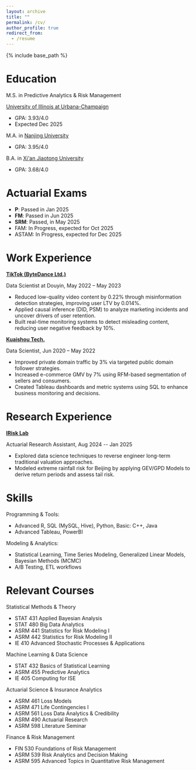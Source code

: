 ```yaml
---
layout: archive
title: ""
permalink: /cv/
author_profile: true
redirect_from:
  - /resume
---
```


{% include base_path %}

Education
======
M.S. in Predictive Analytics & Risk Management 

[University of Illinois at Urbana-Champaign](https://illinois.edu/)

* GPA: 3.93/4.0
* Expected Dec 2025
  
M.A. in [Nanjing University](https://www.nju.edu.cn/en/About.htm)
* GPA: 3.95/4.0
  
B.A. in [Xi'an Jiaotong University](https://en.xjtu.edu.cn/2021-04/07/c_602482.htm)
* GPA: 3.68/4.0

Actuarial Exams
======
* **P**: Passed in Jan 2025
* **FM**: Passed in Jun 2025
* **SRM**: Passed, in May 2025
* FAM: In Progress, expected for Oct 2025
* ASTAM: In Progress, expected for Dec 2025

Work Experience
======
**[TikTok (ByteDance Ltd.)](https://www.douyin.com)**

Data Scientist at Douyin, May 2022 – May 2023

* Reduced low-quality video content by 0.22% through misinformation detection strategies, improving user LTV by 0.014%.
* Applied causal inference (DID, PSM) to analyze marketing incidents and uncover drivers of user retention.
* Built real-time monitoring systems to detect misleading content, reducing user negative feedback by 10%.

**[Kuaishou Tech.](https://www.kuaishou.com)**

Data Scientist, Jun 2020 – May 2022

* Improved private domain traffic by 3% via targeted public domain follower strategies.
* Increased e-commerce GMV by 7% using RFM-based segmentation of sellers and consumers.
* Created Tableau dashboards and metric systems using SQL to enhance business monitoring and decisions.

Research Experience
======
**[IRisk Lab](https://asrm.illinois.edu/illinois-risk-lab/illinois-risk-lab-home)**

Actuarial Research Assistant, Aug 2024 -- Jan 2025

* Explored data science techniques to reverse engineer long-term traditional valuation approaches.
* Modeled extreme rainfall risk for Beijing by applying GEV/GPD Models to derive return periods and assess tail risk.

Skills
======
Programming & Tools:
  * Advanced R, SQL (MySQL, Hive), Python, Basic: C++, Java
  * Advanced Tableau, PowerBI

Modeling & Analytics:
  * Statistical Learning, Time Series Modeling, Generalized Linear Models, Bayesian Methods (MCMC)
  * A/B Testing, ETL workflows

Relevant Courses
======
Statistical Methods & Theory
* STAT 431 Applied Bayesian Analysis
* STAT 480 Big Data Analytics
* ASRM 441 Statistics for Risk Modeling I
* ASRM 442 Statistics for Risk Modeling II
* IE 410 Advanced Stochastic Processes & Applications
  
Machine Learning & Data Science
* STAT 432 Basics of Statistical Learning
* ASRM 455 Predictive Analytics
* IE 405 Computing for ISE
  
Actuarial Science & Insurance Analytics
* ASRM 461 Loss Models
* ASRM 471 Life Contingencies I
* ASRM 561 Loss Data Analytics & Credibility
* ASRM 490 Actuarial Research
* ASRM 598 Literature Seminar
  
Finance & Risk Management
* FIN 530 Foundations of Risk Management
* ASRM 539 Risk Analytics and Decision Making
* ASRM 595 Advanced Topics in Quantitative Risk Management
  


